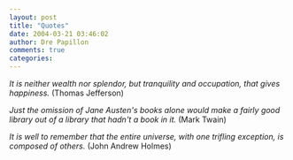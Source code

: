 ```yaml
---
layout: post
title: "Quotes"
date: 2004-03-21 03:46:02
author: Dre Papillon
comments: true
categories: 
---
```



*It is neither wealth nor splendor, but tranquility and occupation, that gives happiness.*  (Thomas Jefferson)

*Just the omission of Jane Austen's books alone would make a fairly good library out of a library that hadn't a book in it.*  (Mark Twain)

*It is well to remember that the entire universe, with one trifling exception, is composed of others.*  (John Andrew Holmes)